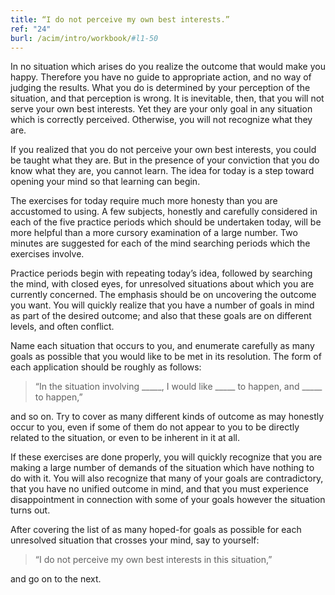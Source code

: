 ```yaml
---
title: “I do not perceive my own best interests.”
ref: "24"
burl: /acim/intro/workbook/#l1-50
---
```


In no situation which arises do you realize the outcome that would make
you happy. Therefore you have no guide to appropriate action, and no way
of judging the results. What you do is determined by your perception of
the situation, and that perception is wrong. It is inevitable, then,
that you will not serve your own best interests. Yet they are your only
goal in any situation which is correctly perceived. Otherwise, you will
not recognize what they are.

If you realized that you do not perceive your own best interests, you
could be taught what they are. But in the presence of your conviction
that you do know what they are, you cannot learn. The idea for today is
a step toward opening your mind so that learning can begin.

The exercises for today require much more honesty than you are
accustomed to using. A few subjects, honestly and carefully considered
in each of the five practice periods which should be undertaken today,
will be more helpful than a more cursory examination of a large number.
Two minutes are suggested for each of the mind searching periods which
the exercises involve.

Practice periods begin with repeating today’s idea, followed by
searching the mind, with closed eyes, for unresolved situations about
which you are currently concerned. The emphasis should be on uncovering
the outcome you want. You will quickly realize that you have a number of
goals in mind as part of the desired outcome; and also that these goals
are on different levels, and often conflict.

Name each situation that occurs to you, and enumerate carefully as many
goals as possible that you would like to be met in its resolution. The
form of each application should be roughly as follows:

> “In the situation involving \_\_\_\_\_, I would like \_\_\_\_\_ to
> happen, and \_\_\_\_\_ to happen,”

and so on. Try to cover as many different kinds of outcome as may
honestly occur to you, even if some of them do not appear to you to be
directly related to the situation, or even to be inherent in it at all.

If these exercises are done properly, you will quickly recognize that
you are making a large number of demands of the situation which have
nothing to do with it. You will also recognize that many of your goals
are contradictory, that you have no unified outcome in mind, and that
you must experience disappointment in connection with some of your goals
however the situation turns out.

After covering the list of as many hoped-for goals as possible for each
unresolved situation that crosses your mind, say to yourself:

> “I do not perceive my own best interests in this situation,”

and go on to the next.

